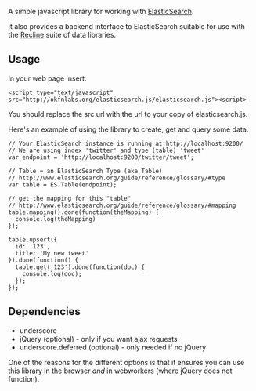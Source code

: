 A simple javascript library for working with [ElasticSearch][].

It also provides a backend interface to ElasticSearch suitable for use with the
[Recline][] suite of data libraries.

[ElasticSearch]: http://www.elasticsearch.org/
[Recline]: http://okfnlabs.org/recline/

## Usage

In your web page insert:

    <script type="text/javascript" src="http://okfnlabs.org/elasticsearch.js/elasticsearch.js"><script>

You should replace the src url with the url to your copy of elasticsearch.js.

Here's an example of using the library to create, get and query some data.

    // Your ElasticSearch instance is running at http://localhost:9200/
    // We are using index 'twitter' and type (table) 'tweet'
    var endpoint = 'http://localhost:9200/twitter/tweet';

    // Table = an ElasticSearch Type (aka Table)
    // http://www.elasticsearch.org/guide/reference/glossary/#type
    var table = ES.Table(endpoint);

    // get the mapping for this "table"
    // http://www.elasticsearch.org/guide/reference/glossary/#mapping
    table.mapping().done(function(theMapping) {
      console.log(theMapping)
    });

    table.upsert({
      id: '123',
      title: 'My new tweet'
    }).done(function() {
      table.get('123').done(function(doc) {
        console.log(doc);
      });
    });

## Dependencies

* underscore
* jQuery (optional) - only if you want ajax requests
* underscore.deferred (optional) - only needed if no jQuery

One of the reasons for the different options is that it ensures you can use
this library in the browser *and* in webworkers (where jQuery does not
function).

